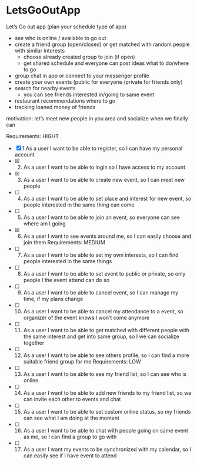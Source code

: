 # LetsGoOutApp

Let’s Go out app
(plan your schedule type of app)
- see who is online / available to go out
- create a friend group (open/closed) or get matched with random people with similar interests
  - choose already created group to join (if open)
  - get shared schedule and everyone can post ideas what to do/where to go
- group chat in app or connect to your messenger profile 
- create your own events (public for everyone /private for friends only)
- search for nearby events
  - you can see friends interested in/going to same event
- restaurant recommendations where to go
- tracking loaned money of friends

motivation: let’s meet new people in you area and socialize when we finally can 

Requirements: 
HIGHT
- [X] 1.As a user I want to be able to register, so I can have my personal account
- [X] 2. As a user I want to be able to login so I have access to my account
- [X] 3. As a user I want to be able to create new event, so I can meet new people 
- [ ] 4. As a user I want to be able to set place and interest for new event, so people interested in  the same thing can come
- [ ] 5. As a user I want to be able to join an event, so everyone can see where am I going
- [X] 6. As a user I want to see events around me, so I can easily choose and join them 
Requirements: 
MEDIUM
- [ ] 7. As a user I want to be able to set my own interests, so I can find people interested in the same things
- [ ] 8. As a user I want to be able to set event to public or private, so only people I the event attend can do so
- [ ] 9. As a user I want to be able to cancel event, so I can manage my time, if my plans change
- [ ] 10. As a user I want to be able to cancel my attendance to a event, so organizer of the event knows I won’t come anymore
- [ ] 11. As a user I want to be able to get matched with different people with the same interest and get into same group, so I we can socialize together 
- [ ] 12. As a user I want to be able to see others profile, so I can find a more suitable friend group for me 
Requirements: 
LOW
- [ ] 13. As a user I want to be able to see my friend list, so I can see who is online.
- [ ] 14. As a user I want to be able to add new friends to my friend list, so we can invite each other to events and chat
- [ ] 15. As a user I want to be able to set custom online status, so my friends can see what I am doing at the moment
- [ ] 16. As a user I want to be able to chat with people going on same event as me, so I can find a group to go with
- [ ] 17. As a user I want my events to be synchronized with my calendar, so I can easily see if I have event to attend
